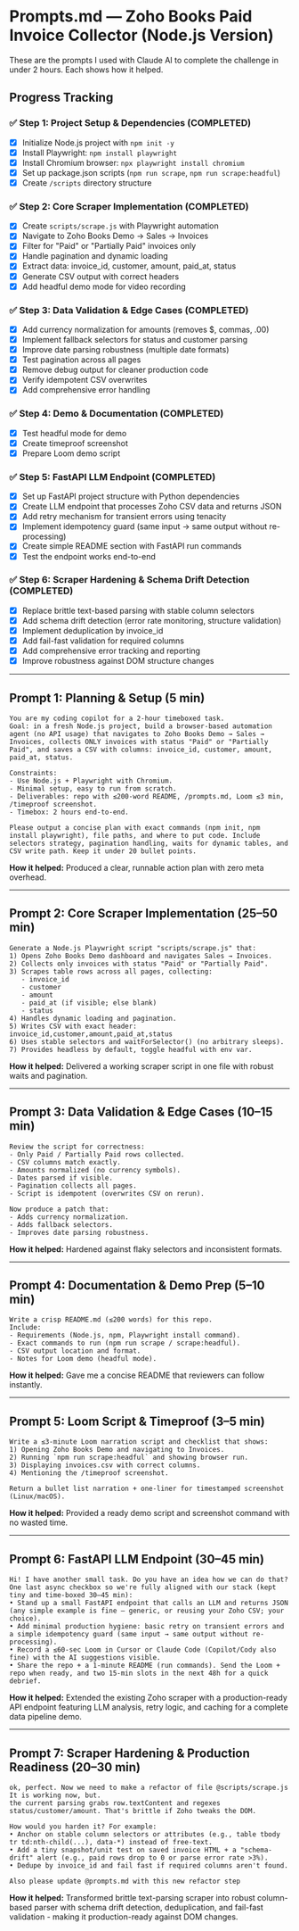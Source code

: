 # Prompts.md — Zoho Books Paid Invoice Collector (Node.js Version)

These are the prompts I used with Claude AI to complete the challenge in under 2 hours. Each shows how it helped.

## Progress Tracking

### ✅ Step 1: Project Setup & Dependencies (COMPLETED)
- [x] Initialize Node.js project with `npm init -y`
- [x] Install Playwright: `npm install playwright`
- [x] Install Chromium browser: `npx playwright install chromium`
- [x] Set up package.json scripts (`npm run scrape`, `npm run scrape:headful`)
- [x] Create `/scripts` directory structure

### ✅ Step 2: Core Scraper Implementation (COMPLETED)
- [x] Create `scripts/scrape.js` with Playwright automation
- [x] Navigate to Zoho Books Demo → Sales → Invoices
- [x] Filter for "Paid" or "Partially Paid" invoices only
- [x] Handle pagination and dynamic loading
- [x] Extract data: invoice_id, customer, amount, paid_at, status
- [x] Generate CSV output with correct headers
- [x] Add headful demo mode for video recording

### ✅ Step 3: Data Validation & Edge Cases (COMPLETED)
- [x] Add currency normalization for amounts (removes $, commas, .00)
- [x] Implement fallback selectors for status and customer parsing
- [x] Improve date parsing robustness (multiple date formats)
- [x] Test pagination across all pages
- [x] Remove debug output for cleaner production code
- [x] Verify idempotent CSV overwrites
- [x] Add comprehensive error handling

### ✅ Step 4: Demo & Documentation (COMPLETED)
- [x] Test headful mode for demo
- [x] Create timeproof screenshot
- [x] Prepare Loom demo script

### ✅ Step 5: FastAPI LLM Endpoint (COMPLETED)
- [x] Set up FastAPI project structure with Python dependencies
- [x] Create LLM endpoint that processes Zoho CSV data and returns JSON
- [x] Add retry mechanism for transient errors using tenacity
- [x] Implement idempotency guard (same input → same output without re-processing)
- [x] Create simple README section with FastAPI run commands
- [x] Test the endpoint works end-to-end

### ✅ Step 6: Scraper Hardening & Schema Drift Detection (COMPLETED)
- [x] Replace brittle text-based parsing with stable column selectors
- [x] Add schema drift detection (error rate monitoring, structure validation)
- [x] Implement deduplication by invoice_id
- [x] Add fail-fast validation for required columns
- [x] Add comprehensive error tracking and reporting
- [x] Improve robustness against DOM structure changes

---

## Prompt 1: Planning & Setup (5 min)
```
You are my coding copilot for a 2-hour timeboxed task.  
Goal: in a fresh Node.js project, build a browser-based automation agent (no API usage) that navigates to Zoho Books Demo → Sales → Invoices, collects ONLY invoices with status "Paid" or "Partially Paid", and saves a CSV with columns: invoice_id, customer, amount, paid_at, status.

Constraints:
- Use Node.js + Playwright with Chromium.
- Minimal setup, easy to run from scratch.
- Deliverables: repo with ≤200-word README, /prompts.md, Loom ≤3 min, /timeproof screenshot.
- Timebox: 2 hours end-to-end.

Please output a concise plan with exact commands (npm init, npm install playwright), file paths, and where to put code. Include selectors strategy, pagination handling, waits for dynamic tables, and CSV write path. Keep it under 20 bullet points.
```
**How it helped:** Produced a clear, runnable action plan with zero meta overhead.

---

## Prompt 2: Core Scraper Implementation (25–50 min)
```
Generate a Node.js Playwright script "scripts/scrape.js" that:
1) Opens Zoho Books Demo dashboard and navigates Sales → Invoices.
2) Collects only invoices with status "Paid" or "Partially Paid".
3) Scrapes table rows across all pages, collecting:
   - invoice_id
   - customer
   - amount
   - paid_at (if visible; else blank)
   - status
4) Handles dynamic loading and pagination.
5) Writes CSV with exact header: invoice_id,customer,amount,paid_at,status
6) Uses stable selectors and waitForSelector() (no arbitrary sleeps).
7) Provides headless by default, toggle headful with env var.
```
**How it helped:** Delivered a working scraper script in one file with robust waits and pagination.

---

## Prompt 3: Data Validation & Edge Cases (10–15 min)
```
Review the script for correctness:
- Only Paid / Partially Paid rows collected.
- CSV columns match exactly.
- Amounts normalized (no currency symbols).
- Dates parsed if visible.
- Pagination collects all pages.
- Script is idempotent (overwrites CSV on rerun).

Now produce a patch that:
- Adds currency normalization.
- Adds fallback selectors.
- Improves date parsing robustness.
```
**How it helped:** Hardened against flaky selectors and inconsistent formats.

---

## Prompt 4: Documentation & Demo Prep (5–10 min)
```
Write a crisp README.md (≤200 words) for this repo.  
Include:
- Requirements (Node.js, npm, Playwright install command).
- Exact commands to run (npm run scrape / scrape:headful).
- CSV output location and format.
- Notes for Loom demo (headful mode).
```
**How it helped:** Gave me a concise README that reviewers can follow instantly.

---

## Prompt 5: Loom Script & Timeproof (3–5 min)
```
Write a ≤3-minute Loom narration script and checklist that shows:
1) Opening Zoho Books Demo and navigating to Invoices.
2) Running `npm run scrape:headful` and showing browser run.
3) Displaying invoices.csv with correct columns.
4) Mentioning the /timeproof screenshot.

Return a bullet list narration + one-liner for timestamped screenshot (Linux/macOS).
```
**How it helped:** Provided a ready demo script and screenshot command with no wasted time.

---

## Prompt 6: FastAPI LLM Endpoint (30–45 min)
```
Hi! I have another small task. Do you have an idea how we can do that? 
One last async checkbox so we're fully aligned with our stack (kept tiny and time-boxed 30–45 min): 
• Stand up a small FastAPI endpoint that calls an LLM and returns JSON (any simple example is fine — generic, or reusing your Zoho CSV; your choice). 
• Add minimal production hygiene: basic retry on transient errors and a simple idempotency guard (same input → same output without re-processing). 
• Record a ≤60-sec Loom in Cursor or Claude Code (Copilot/Cody also fine) with the AI suggestions visible. 
• Share the repo + a 1-minute README (run commands). Send the Loom + repo when ready, and two 15-min slots in the next 48h for a quick debrief.
```
**How it helped:** Extended the existing Zoho scraper with a production-ready API endpoint featuring LLM analysis, retry logic, and caching for a complete data pipeline demo.

---

## Prompt 7: Scraper Hardening & Production Readiness (20–30 min)
```
ok, perfect. Now we need to make a refactor of file @scripts/scrape.js 
It is working now, but. 
the current parsing grabs row.textContent and regexes status/customer/amount. That's brittle if Zoho tweaks the DOM.

How would you harden it? For example:
• Anchor on stable column selectors or attributes (e.g., table tbody tr td:nth-child(...), data-*) instead of free-text.
• Add a tiny snapshot/unit test on saved invoice HTML + a "schema-drift" alert (e.g., paid rows drop to 0 or parse error rate >3%).
• Dedupe by invoice_id and fail fast if required columns aren't found.

Also please update @prompts.md with this new refactor step
```
**How it helped:** Transformed brittle text-parsing scraper into robust column-based parser with schema drift detection, deduplication, and fail-fast validation - making it production-ready against DOM changes.
